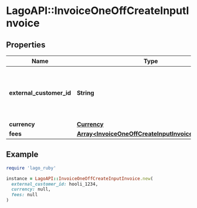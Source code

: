 # LagoAPI::InvoiceOneOffCreateInputInvoice

## Properties

| Name | Type | Description | Notes |
| ---- | ---- | ----------- | ----- |
| **external_customer_id** | **String** | Unique identifier assigned to the customer in your application. |  |
| **currency** | [**Currency**](Currency.md) |  | [optional] |
| **fees** | [**Array&lt;InvoiceOneOffCreateInputInvoiceFeesInner&gt;**](InvoiceOneOffCreateInputInvoiceFeesInner.md) |  |  |

## Example

```ruby
require 'lago_ruby'

instance = LagoAPI::InvoiceOneOffCreateInputInvoice.new(
  external_customer_id: hooli_1234,
  currency: null,
  fees: null
)
```

